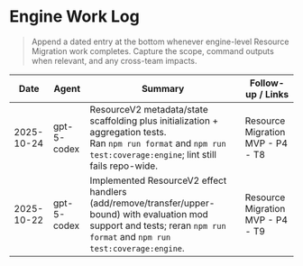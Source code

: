 # Engine Work Log

> Append a dated entry at the bottom whenever engine-level Resource Migration work completes. Capture the scope, command outputs when relevant, and any cross-team impacts.

| Date       | Agent       | Summary                                                                                                                                                                    | Follow-up / Links                |
| ---------- | ----------- | -------------------------------------------------------------------------------------------------------------------------------------------------------------------------- | -------------------------------- |
| 2025-10-24 | gpt-5-codex | ResourceV2 metadata/state scaffolding plus initialization + aggregation tests.<br>Ran `npm run format` and `npm run test:coverage:engine`; lint still fails repo-wide.     | Resource Migration MVP - P4 - T8 |
| 2025-10-22 | gpt-5-codex | Implemented ResourceV2 effect handlers (add/remove/transfer/upper-bound) with evaluation mod support and tests; reran `npm run format` and `npm run test:coverage:engine`. | Resource Migration MVP - P4 - T9 |
